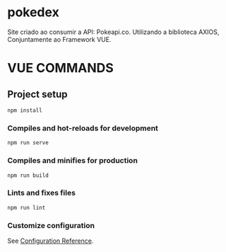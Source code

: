 # pokedex

Site criado ao consumir a API: Pokeapi.co. Utilizando a biblioteca AXIOS, Conjuntamente ao Framework VUE.






# VUE COMMANDS

## Project setup
```
npm install
```

### Compiles and hot-reloads for development
```
npm run serve
```

### Compiles and minifies for production
```
npm run build
```

### Lints and fixes files
```
npm run lint
```

### Customize configuration
See [Configuration Reference](https://cli.vuejs.org/config/).
